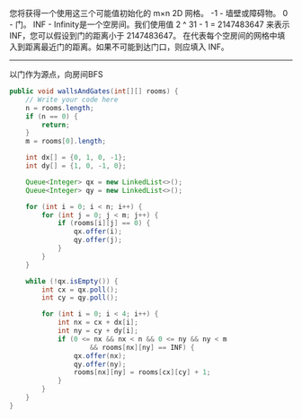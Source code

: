 您将获得一个使用这三个可能值初始化的 m×n 2D 网格。
-1 - 墙壁或障碍物。
0 - 门。
INF - Infinity是一个空房间。我们使用值 2 ^ 31 - 1 = 2147483647 来表示INF，您可以假设到门的距离小于 2147483647。
在代表每个空房间的网格中填入到距离最近门的距离。如果不可能到达门口，则应填入 INF。

***
以门作为源点，向房间BFS

```Java
public void wallsAndGates(int[][] rooms) {
    // Write your code here
    n = rooms.length;
    if (n == 0) {
        return;
    }
    m = rooms[0].length;

    int dx[] = {0, 1, 0, -1};
    int dy[] = {1, 0, -1, 0};

    Queue<Integer> qx = new LinkedList<>();
    Queue<Integer> qy = new LinkedList<>();

    for (int i = 0; i < n; i++) {
        for (int j = 0; j < m; j++) {
            if (rooms[i][j] == 0) {
                qx.offer(i);
                qy.offer(j);
            }
        }
    }

    while (!qx.isEmpty()) {
        int cx = qx.poll();
        int cy = qy.poll();

        for (int i = 0; i < 4; i++) {
            int nx = cx + dx[i];
            int ny = cy + dy[i];
            if (0 <= nx && nx < n && 0 <= ny && ny < m
                    && rooms[nx][ny] == INF) {
                qx.offer(nx);
                qy.offer(ny);
                rooms[nx][ny] = rooms[cx][cy] + 1;
            }
        }
    }
}
```